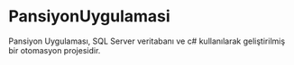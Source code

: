 # PansiyonUygulamasi
Pansiyon Uygulaması, SQL Server veritabanı ve c# kullanılarak geliştirilmiş bir otomasyon projesidir.
